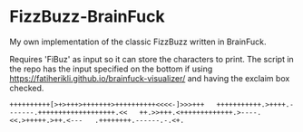 # FizzBuzz-BrainFuck
My own implementation of the classic FizzBuzz written in BrainFuck.  

Requires 'FiBuz' as input so it can store the characters to print. The script in the repo has the input specified on the bottom if using https://fatiherikli.github.io/brainfuck-visualizer/ and having the exclaim box checked.

  `++++++++++[>+>+++>+++++++>++++++++++<<<<-]>>>+++  
  +++++++++++.>++++.-------.+++++++++++++++++++.<<  
  ++.>>+++.<+++++++++++++.>----.<<.>+++++.>++.<---  
  .++++++++.------.-.<+.`
